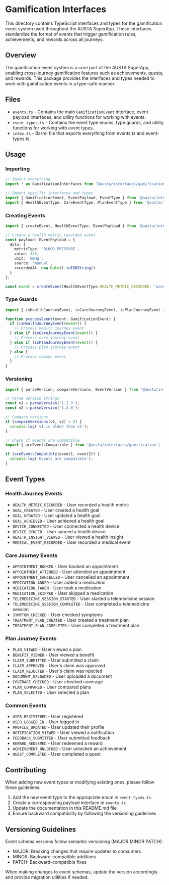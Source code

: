 # Gamification Interfaces

This directory contains TypeScript interfaces and types for the gamification event system used throughout the AUSTA SuperApp. These interfaces standardize the format of events that trigger gamification rules, achievements, and rewards across all journeys.

## Overview

The gamification event system is a core part of the AUSTA SuperApp, enabling cross-journey gamification features such as achievements, quests, and rewards. This package provides the interfaces and types needed to work with gamification events in a type-safe manner.

## Files

- `events.ts` - Contains the main `GamificationEvent` interface, event payload interfaces, and utility functions for working with events.
- `event-types.ts` - Contains the event type enums, type guards, and utility functions for working with event types.
- `index.ts` - Barrel file that exports everything from events.ts and event-types.ts.

## Usage

### Importing

```typescript
// Import everything
import * as GamificationInterfaces from '@austa/interfaces/gamification';

// Import specific interfaces and types
import { GamificationEvent, EventPayload, EventType } from '@austa/interfaces/gamification';
import { HealthEventType, CareEventType, PlanEventType } from '@austa/interfaces/gamification';
```

### Creating Events

```typescript
import { createEvent, HealthEventType, EventPayload } from '@austa/interfaces/gamification';

// Create a health metric recorded event
const payload: EventPayload = {
  data: {
    metricType: 'BLOOD_PRESSURE',
    value: 120,
    unit: 'mmHg',
    source: 'manual',
    recordedAt: new Date().toISOString()
  }
};

const event = createEvent(HealthEventType.HEALTH_METRIC_RECORDED, 'user123', payload, 'health');
```

### Type Guards

```typescript
import { isHealthJourneyEvent, isCareJourneyEvent, isPlanJourneyEvent } from '@austa/interfaces/gamification';

function processEvent(event: GamificationEvent) {
  if (isHealthJourneyEvent(event)) {
    // Process health journey event
  } else if (isCareJourneyEvent(event)) {
    // Process care journey event
  } else if (isPlanJourneyEvent(event)) {
    // Process plan journey event
  } else {
    // Process common event
  }
}
```

### Versioning

```typescript
import { parseVersion, compareVersions, EventVersion } from '@austa/interfaces/gamification';

// Parse version strings
const v1 = parseVersion('1.2.3');
const v2 = parseVersion('1.3.0');

// Compare versions
if (compareVersions(v1, v2) < 0) {
  console.log('v1 is older than v2');
}

// Check if events are compatible
import { areEventsCompatible } from '@austa/interfaces/gamification';

if (areEventsCompatible(event1, event2)) {
  console.log('Events are compatible');
}
```

## Event Types

### Health Journey Events

- `HEALTH_METRIC_RECORDED` - User recorded a health metric
- `GOAL_CREATED` - User created a health goal
- `GOAL_UPDATED` - User updated a health goal
- `GOAL_ACHIEVED` - User achieved a health goal
- `DEVICE_CONNECTED` - User connected a health device
- `DEVICE_SYNCED` - User synced a health device
- `HEALTH_INSIGHT_VIEWED` - User viewed a health insight
- `MEDICAL_EVENT_RECORDED` - User recorded a medical event

### Care Journey Events

- `APPOINTMENT_BOOKED` - User booked an appointment
- `APPOINTMENT_ATTENDED` - User attended an appointment
- `APPOINTMENT_CANCELLED` - User cancelled an appointment
- `MEDICATION_ADDED` - User added a medication
- `MEDICATION_TAKEN` - User took a medication
- `MEDICATION_SKIPPED` - User skipped a medication
- `TELEMEDICINE_SESSION_STARTED` - User started a telemedicine session
- `TELEMEDICINE_SESSION_COMPLETED` - User completed a telemedicine session
- `SYMPTOM_CHECKED` - User checked symptoms
- `TREATMENT_PLAN_CREATED` - User created a treatment plan
- `TREATMENT_PLAN_COMPLETED` - User completed a treatment plan

### Plan Journey Events

- `PLAN_VIEWED` - User viewed a plan
- `BENEFIT_VIEWED` - User viewed a benefit
- `CLAIM_SUBMITTED` - User submitted a claim
- `CLAIM_APPROVED` - User's claim was approved
- `CLAIM_REJECTED` - User's claim was rejected
- `DOCUMENT_UPLOADED` - User uploaded a document
- `COVERAGE_CHECKED` - User checked coverage
- `PLAN_COMPARED` - User compared plans
- `PLAN_SELECTED` - User selected a plan

### Common Events

- `USER_REGISTERED` - User registered
- `USER_LOGGED_IN` - User logged in
- `PROFILE_UPDATED` - User updated their profile
- `NOTIFICATION_VIEWED` - User viewed a notification
- `FEEDBACK_SUBMITTED` - User submitted feedback
- `REWARD_REDEEMED` - User redeemed a reward
- `ACHIEVEMENT_UNLOCKED` - User unlocked an achievement
- `QUEST_COMPLETED` - User completed a quest

## Contributing

When adding new event types or modifying existing ones, please follow these guidelines:

1. Add the new event type to the appropriate enum in `event-types.ts`
2. Create a corresponding payload interface in `events.ts`
3. Update the documentation in this README.md file
4. Ensure backward compatibility by following the versioning guidelines

## Versioning Guidelines

Event schema versions follow semantic versioning (MAJOR.MINOR.PATCH):

- MAJOR: Breaking changes that require updates to consumers
- MINOR: Backward-compatible additions
- PATCH: Backward-compatible fixes

When making changes to event schemas, update the version accordingly and provide migration utilities if needed.